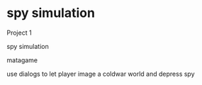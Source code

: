 # spy simulation

Project 1

spy simulation

matagame

use dialogs to let player image a coldwar world and depress spy 
